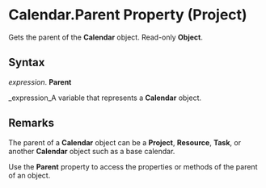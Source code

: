 
# Calendar.Parent Property (Project)

Gets the parent of the  **Calendar** object. Read-only **Object**.


## Syntax

 _expression_. **Parent**

 _expression_A variable that represents a  **Calendar** object.


## Remarks

The parent of a  **Calendar** object can be a **Project**,  **Resource**,  **Task**, or another  **Calendar** object such as a base calendar.

Use the  **Parent** property to access the properties or methods of the parent of an object.

